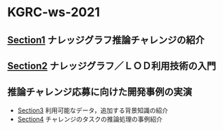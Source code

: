 # KGRC-ws-2021
## [Section1](https:./KGRC-ws-2021/tree/main/Section1) ナレッジグラフ推論チャレンジの紹介
## [Section2](https:./KGRC-ws-2021/tree/main/Section2) ナレッジグラフ／ＬＯＤ利用技術の入門
## 推論チャレンジ応募に向けた開発事例の実演
* [Section3](https:./KGRC-ws-2021/tree/main/Section3) 利用可能なデータ，追加する背景知識の紹介
* [Section4](https:./KGRC-ws-2021/tree/main/Section4) チャレンジのタスクの推論処理の事例紹介
